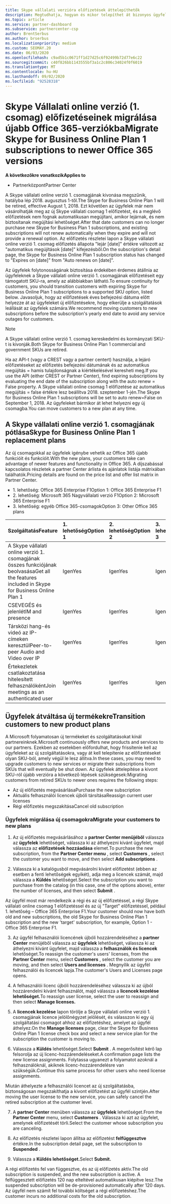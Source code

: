 ```yaml
---
title: Skype vállalati verzióra előfizetések áttelepíthetők
description: Megtudhatja, hogyan és mikor telepíthet át bizonyos ügyfeleket a lejáró Skype vállalati online verzióra vonatkozó, 1. csomagra vonatkozó új Office 365-verziókra.
ms.topic: article
ms.service: partner-dashboard
ms.subservice: partnercenter-csp
author: BrentSerbus
ms.author: brserbus
ms.localizationpriority: medium
ms.custom: SEOMAY.20
ms.date: 06/03/2020
ms.openlocfilehash: c9ad5b1c0671ff1d27d25c6f92499b72d77e6c22
ms.sourcegitcommit: c40f826bb1143555bf3a1c2c806c34024f0f6019
ms.translationtype: MT
ms.contentlocale: hu-HU
ms.lasthandoff: 09/02/2020
ms.locfileid: "92528318"
---
```

# <a name="migrate-skype-for-business-online-plan-1-subscriptions-to-newer-office-365-versions"></a><span data-ttu-id="1e2a8-103">Skype Vállalati online verzió (1. csomag) előfizetéseinek migrálása újabb Office 365-verziókba</span><span class="sxs-lookup"><span data-stu-id="1e2a8-103">Migrate Skype for Business Online Plan 1 subscriptions to newer Office 365 versions</span></span>

<span data-ttu-id="1e2a8-104">**A következőkre vonatkozik**</span><span class="sxs-lookup"><span data-stu-id="1e2a8-104">**Applies to**</span></span>

- <span data-ttu-id="1e2a8-105">Partnerközpont</span><span class="sxs-lookup"><span data-stu-id="1e2a8-105">Partner Center</span></span>

<span data-ttu-id="1e2a8-106">A Skype vállalati online verzió 1. csomagjának kivonása megszűnik, hatályba lép 2018. augusztus 1-től.</span><span class="sxs-lookup"><span data-stu-id="1e2a8-106">The Skype for Business Online Plan 1 will be retired, effective August 1, 2018.</span></span> <span data-ttu-id="1e2a8-107">Ezt követően az ügyfelek már nem vásárolhatják meg az új Skype vállalati csomag 1 előfizetést, és a meglévő előfizetések nem fognak automatikusan megújítani, amikor lejárnak, és nem biztosítanak megújítási lehetőséget.</span><span class="sxs-lookup"><span data-stu-id="1e2a8-107">After that date customers can no longer purchase new Skype for Business Plan 1 subscriptions, and existing subscriptions will not renew automatically when they expire and will not provide a renewal option.</span></span> <span data-ttu-id="1e2a8-108">Az előfizetés részletei lapon a Skype vállalati online verzió 1. csomag előfizetés állapota "lejár [date]" értékre változott az "automatikus megújítások [date]" kifejezésből.</span><span class="sxs-lookup"><span data-stu-id="1e2a8-108">On the subscription's detail page, the Skype for Business Online Plan 1 subscription status has changed to "Expires on [date]" from "Auto renews on [date]".</span></span>  

<span data-ttu-id="1e2a8-109">Az ügyfelek folytonosságának biztosítása érdekében érdemes átállnia az ügyfeleknek a Skype vállalati online verzió 1. csomagjának előfizetéseit egy támogatott SKU-ra, amely az alábbiakban látható.</span><span class="sxs-lookup"><span data-stu-id="1e2a8-109">To ensure continuity for customers, you should transition customers with expiring Skype for Business Online Plan 1 subscriptions to a supported SKU option, listed below.</span></span> <span data-ttu-id="1e2a8-110">Javasoljuk, hogy az előfizetések éves befejezési dátuma előtt helyezze át az ügyfeleket új előfizetésekre, hogy elkerülje a szolgáltatások leállását az ügyfelek számára.</span><span class="sxs-lookup"><span data-stu-id="1e2a8-110">We recommend moving customers to new subscriptions before the subscription's yearly end date to avoid any service outages for customers.</span></span> 

>[!NOTE]
><span data-ttu-id="1e2a8-111">A Skype vállalati online verzió 1. csomag kereskedelmi és kormányzati SKU-t is kivonják.</span><span class="sxs-lookup"><span data-stu-id="1e2a8-111">Both Skype for Business Online Plan 1 commercial and government SKUs are retired.</span></span>

<span data-ttu-id="1e2a8-112">Ha az API-t (vagy a CREST vagy a partner centert) használja, a lejáró előfizetéseket az előfizetés befejezési dátumának és az automatikus megújítás = hamis tulajdonságnak a kiértékelésével keresheti meg.</span><span class="sxs-lookup"><span data-stu-id="1e2a8-112">If you use the API (either CREST or Partner Center), find expiring subscriptions by evaluating the end date of the subscription along with the auto renew = False property.</span></span> <span data-ttu-id="1e2a8-113">A Skype vállalati online csomag 1 előfizetése az automatikus megújítás = false értékre lesz beállítva 2018. szeptember 1-jén.</span><span class="sxs-lookup"><span data-stu-id="1e2a8-113">The Skype for Business Online Plan 1 subscriptions will be set to auto renew=False on September 1, 2018.</span></span> <span data-ttu-id="1e2a8-114">Az ügyfeleket bármikor át lehet helyezni egy új csomagba.</span><span class="sxs-lookup"><span data-stu-id="1e2a8-114">You can move customers to a new plan at any time.</span></span> 

## <a name="skype-for-business-online-plan-1-replacement-plans"></a><span data-ttu-id="1e2a8-115">A Skype vállalati online verzió 1. csomagjának pótlása</span><span class="sxs-lookup"><span data-stu-id="1e2a8-115">Skype for Business Online Plan 1 replacement plans</span></span>

<span data-ttu-id="1e2a8-116">Az új csomagokkal az ügyfelek igénybe vehetik az Office 365 újabb funkcióit és funkcióit.</span><span class="sxs-lookup"><span data-stu-id="1e2a8-116">With the new plans, your customers take can advantage of newer features and functionality in Office 365.</span></span> <span data-ttu-id="1e2a8-117">A díjszabással kapcsolatos részletek a partner Center árlista és ajánlatok listája mátrixában találhatók.</span><span class="sxs-lookup"><span data-stu-id="1e2a8-117">Pricing details are found on the price list and offer list matrix in Partner Center.</span></span> 

- <span data-ttu-id="1e2a8-118">1. lehetőség: Office 365 Enterprise F1</span><span class="sxs-lookup"><span data-stu-id="1e2a8-118">Option 1: Office 365 Enterprise F1</span></span>
- <span data-ttu-id="1e2a8-119">2. lehetőség: Microsoft 365 Nagyvállalati verzió F1</span><span class="sxs-lookup"><span data-stu-id="1e2a8-119">Option 2: Microsoft 365 Enterprise F1</span></span>
- <span data-ttu-id="1e2a8-120">3. lehetőség: egyéb Office 365-csomagok</span><span class="sxs-lookup"><span data-stu-id="1e2a8-120">Option 3: Other Office 365 plans</span></span>

|<span data-ttu-id="1e2a8-121">**Szolgáltatás**</span><span class="sxs-lookup"><span data-stu-id="1e2a8-121">**Feature**</span></span>    |<span data-ttu-id="1e2a8-122">**1\. lehetőség**</span><span class="sxs-lookup"><span data-stu-id="1e2a8-122">**Option 1**</span></span>   |<span data-ttu-id="1e2a8-123">**2\. lehetőség**</span><span class="sxs-lookup"><span data-stu-id="1e2a8-123">**Option 2**</span></span>   |<span data-ttu-id="1e2a8-124">**3. lehetőség**</span><span class="sxs-lookup"><span data-stu-id="1e2a8-124">**Option 3**</span></span>   |
|:-----------------|:-----------------|:-------------|:------------|
|<span data-ttu-id="1e2a8-125">A Skype vállalati online verzió 1. csomagjának összes funkciójának beolvasása</span><span class="sxs-lookup"><span data-stu-id="1e2a8-125">Get all the features included in Skype for Business Online Plan 1</span></span>|<span data-ttu-id="1e2a8-126">Igen</span><span class="sxs-lookup"><span data-stu-id="1e2a8-126">Yes</span></span>   |<span data-ttu-id="1e2a8-127">Igen</span><span class="sxs-lookup"><span data-stu-id="1e2a8-127">Yes</span></span>   |<span data-ttu-id="1e2a8-128">Igen</span><span class="sxs-lookup"><span data-stu-id="1e2a8-128">Yes</span></span>   |
|<span data-ttu-id="1e2a8-129">CSEVEGÉS és jelenlét</span><span class="sxs-lookup"><span data-stu-id="1e2a8-129">IM and presence</span></span> |<span data-ttu-id="1e2a8-130">Igen</span><span class="sxs-lookup"><span data-stu-id="1e2a8-130">Yes</span></span>   |<span data-ttu-id="1e2a8-131">Igen</span><span class="sxs-lookup"><span data-stu-id="1e2a8-131">Yes</span></span>   |<span data-ttu-id="1e2a8-132">Igen</span><span class="sxs-lookup"><span data-stu-id="1e2a8-132">Yes</span></span>   |
|<span data-ttu-id="1e2a8-133">Társközi hang-és videó az IP-címeken keresztül</span><span class="sxs-lookup"><span data-stu-id="1e2a8-133">Peer-to-peer Audio and Video over IP</span></span>|<span data-ttu-id="1e2a8-134">Igen</span><span class="sxs-lookup"><span data-stu-id="1e2a8-134">Yes</span></span>   |<span data-ttu-id="1e2a8-135">Igen</span><span class="sxs-lookup"><span data-stu-id="1e2a8-135">Yes</span></span>   |<span data-ttu-id="1e2a8-136">Igen</span><span class="sxs-lookup"><span data-stu-id="1e2a8-136">Yes</span></span>   
|<span data-ttu-id="1e2a8-137">Értekezletek csatlakoztatása hitelesített felhasználóként</span><span class="sxs-lookup"><span data-stu-id="1e2a8-137">Join meetings as an authenticated user</span></span>| <span data-ttu-id="1e2a8-138">Igen</span><span class="sxs-lookup"><span data-stu-id="1e2a8-138">Yes</span></span>   |<span data-ttu-id="1e2a8-139">Igen</span><span class="sxs-lookup"><span data-stu-id="1e2a8-139">Yes</span></span>   |<span data-ttu-id="1e2a8-140">Igen</span><span class="sxs-lookup"><span data-stu-id="1e2a8-140">Yes</span></span>   |

## <a name="transition-customers-to-new-product-plans"></a><span data-ttu-id="1e2a8-141">Ügyfelek átváltása új termékekre</span><span class="sxs-lookup"><span data-stu-id="1e2a8-141">Transition customers to new product plans</span></span>

<span data-ttu-id="1e2a8-142">A Microsoft folyamatosan új termékeket és szolgáltatásokat kínál partnereinknek.</span><span class="sxs-lookup"><span data-stu-id="1e2a8-142">Microsoft continuously offers new products and services to our partners.</span></span> <span data-ttu-id="1e2a8-143">Ezekben az esetekben előfordulhat, hogy frissítenie kell az ügyfeleket az új szolgáltatásokra, vagy át kell telepítenie az előfizetéseket olyan SKU-ból, amely végül le lesz állítva.</span><span class="sxs-lookup"><span data-stu-id="1e2a8-143">In these cases, you may need to upgrade customers to new services or migrate their subscriptions from SKUs that will eventually be shut down.</span></span> <span data-ttu-id="1e2a8-144">Az ügyfelek áttelepítése a kivont SKU-ról újabb verzióra a következő lépések szükségesek:</span><span class="sxs-lookup"><span data-stu-id="1e2a8-144">Migrating customers from retired SKUs to newer ones requires the following steps:</span></span>

- <span data-ttu-id="1e2a8-145">Az új előfizetés megvásárlása</span><span class="sxs-lookup"><span data-stu-id="1e2a8-145">Purchase the new subscription</span></span>
- <span data-ttu-id="1e2a8-146">Aktuális felhasználói licencek újbóli társítása</span><span class="sxs-lookup"><span data-stu-id="1e2a8-146">Reassign current user licenses</span></span>
- <span data-ttu-id="1e2a8-147">Régi előfizetés megszakítása</span><span class="sxs-lookup"><span data-stu-id="1e2a8-147">Cancel old subscription</span></span>

### <a name="migrate-your-customers-to-new-plans"></a><span data-ttu-id="1e2a8-148">Ügyfelek migrálása új csomagokra</span><span class="sxs-lookup"><span data-stu-id="1e2a8-148">Migrate your customers to new plans</span></span>

1. <span data-ttu-id="1e2a8-149">Az új előfizetés megvásárlásához a **partner Center menüjéből** válassza az **ügyfelek** lehetőséget, válassza ki az áthelyezni kívánt ügyfelet, majd válassza az **előfizetések hozzáadása** elemet.</span><span class="sxs-lookup"><span data-stu-id="1e2a8-149">To purchase the new subscription, from the **Partner Center menu** , select **Customers** , select the customer you want to move, and then select **Add subscriptions** .</span></span>

2. <span data-ttu-id="1e2a8-150">Válassza ki a katalógusból megvásárolni kívánt előfizetést (ebben az esetben a fenti lehetőségek egyikét), adja meg a licencek számát, majd válassza a **Küldés** lehetőséget.</span><span class="sxs-lookup"><span data-stu-id="1e2a8-150">Select the subscription you want to purchase from the catalog (in this case, one of the options above), enter the number of licenses, and then select **Submit** .</span></span> 

<span data-ttu-id="1e2a8-151">Az ügyfél most már rendelkezik a régi és az új előfizetéssel, a régi Skype vállalati online csomag 1 előfizetéssel és az új "Target" előfizetéssel, például 1. lehetőség – Office 365 Enterprise F1.</span><span class="sxs-lookup"><span data-stu-id="1e2a8-151">Your customer should now have both old and new subscriptions, the old Skype for Business Online Plan 1  subscription and the new 'target' subscription, for example, Option 1 - Office 365 Enterprise F1.</span></span>

3. <span data-ttu-id="1e2a8-152">Az ügyfél felhasználói licencének újbóli hozzárendeléséhez a **partner Center** menüjéből válassza az **ügyfelek** lehetőséget, válassza ki az áthelyezni kívánt ügyfelet, majd válassza a **felhasználók és licencek** lehetőséget.</span><span class="sxs-lookup"><span data-stu-id="1e2a8-152">To reassign the customer's users' licenses, from the **Partner Center** menu, select **Customers** , select the customer you are moving, and then select **Users and licenses** .</span></span> <span data-ttu-id="1e2a8-153">Megnyílik az ügyfél felhasználói és licencek lapja.</span><span class="sxs-lookup"><span data-stu-id="1e2a8-153">The customer's Users and Licenses page opens.</span></span>

4. <span data-ttu-id="1e2a8-154">A felhasználói licenc újbóli hozzárendeléséhez válassza ki az újból hozzárendelni kívánt felhasználót, majd válassza a **licencek kezelése lehetőséget.**</span><span class="sxs-lookup"><span data-stu-id="1e2a8-154">To reassign user license, select the user to reassign and then select **Manage licenses.**</span></span>

5. <span data-ttu-id="1e2a8-155">A **licencek kezelése** lapon törölje a Skype vállalati online verzió 1. csomagjának licence jelölőnégyzet jelölését, és válasszon ki egy új szolgáltatási csomagot ahhoz az előfizetéshez, amelyet az ügyfél áthelyez.</span><span class="sxs-lookup"><span data-stu-id="1e2a8-155">On the **Manage licenses** page, clear the Skype for Business Online Plan 1 license check box and select a new service plan for the subscription the customer is moving to.</span></span>

6. <span data-ttu-id="1e2a8-156">Válassza a **Küldés** lehetőséget.</span><span class="sxs-lookup"><span data-stu-id="1e2a8-156">Select **Submit** .</span></span> <span data-ttu-id="1e2a8-157">A megerősítést kérő lap felsorolja az új licenc-hozzárendeléseket.</span><span class="sxs-lookup"><span data-stu-id="1e2a8-157">A confirmation page lists the new license assignments.</span></span> <span data-ttu-id="1e2a8-158">Folytassa ugyanezt a folyamatot azoknál a felhasználóknál, akiknek licenc-hozzárendelésre van szükségük.</span><span class="sxs-lookup"><span data-stu-id="1e2a8-158">Continue this same process for other users who need license assignments.</span></span>

<span data-ttu-id="1e2a8-159">Miután áthelyezte a felhasználói licencet az új szolgáltatásba, biztonságosan megszakíthatja a kivont előfizetést az ügyfél szintjén.</span><span class="sxs-lookup"><span data-stu-id="1e2a8-159">After moving the user license to the new service, you can safely cancel the retired subscription at the customer level.</span></span>

7. <span data-ttu-id="1e2a8-160">A **partner Center** menüben válassza az **ügyfelek** lehetőséget.</span><span class="sxs-lookup"><span data-stu-id="1e2a8-160">From the **Partner Center** menu, select **Customers** .</span></span> <span data-ttu-id="1e2a8-161">Válassza ki azt az ügyfelet, amelynek előfizetését törli.</span><span class="sxs-lookup"><span data-stu-id="1e2a8-161">Select the customer whose subscription you are canceling.</span></span>

8. <span data-ttu-id="1e2a8-162">Az előfizetés részletei lapon állítsa az előfizetést **felfüggesztve** értékre.</span><span class="sxs-lookup"><span data-stu-id="1e2a8-162">In the subscription detail page, set the subscription to **Suspended** .</span></span>

9. <span data-ttu-id="1e2a8-163">Válassza a **Küldés lehetőséget.**</span><span class="sxs-lookup"><span data-stu-id="1e2a8-163">Select **Submit.**</span></span>

<span data-ttu-id="1e2a8-164">A régi előfizetés fel van függesztve, és az új előfizetés aktív.</span><span class="sxs-lookup"><span data-stu-id="1e2a8-164">The old subscription is suspended, and the new subscription is active.</span></span> <span data-ttu-id="1e2a8-165">A felfüggesztett előfizetés 120 nap elteltével automatikusan kiépítve lesz.</span><span class="sxs-lookup"><span data-stu-id="1e2a8-165">The suspended subscription will be de-provisioned automatically after 120 days.</span></span> <span data-ttu-id="1e2a8-166">Az ügyfél nem számít fel további költséget a régi előfizetéshez.</span><span class="sxs-lookup"><span data-stu-id="1e2a8-166">The customer incurs no additional costs for the old subscription.</span></span>

